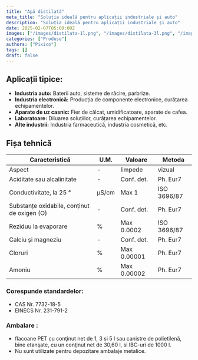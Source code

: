 ```yaml
---
title: "Apă distilată"
meta_title: "Soluția ideală pentru aplicații industriale și auto"
description: "Soluția ideală pentru aplicații industriale și auto"
date: 2025-02-07T05:00:00Z
images: ["/images/distilata-1l.png", "/images/distilata-3l.png", "/images/distilata-5l.png"]
categories: ["Produse"]
authors: ["Pixico"]
tags: []
draft: false
---
```


<!-- Apa noastră distilată este obținută printr-un proces de distilare riguros, fiind eliminate toate impuritățile, mineralele și microorganismele. Acest lucru o face ideală pentru o gamă largă de aplicații, unde puritatea apei este esențială.

## Caracteristicile și beneficiile apei noastre distilate:

- **Puritate maximă:** 0% conținut de minerale, săruri și alte impurități.
- **Calitate constantă:** Procese de distilare monitorizate atent pentru a asigura un nivel de puritate constant.
- **Versatilitate:** Potrivită pentru diverse aplicații, de la industria auto și electronică, până la aparate de uz casnic și laboratoare.
- **Disponibilitate:** Livrare rapidă și flexibilă, adaptată nevoilor dumneavoastră.
- **Expertiză:** Consultanță tehnică specializată pentru a vă ajuta să alegeți soluția potrivită. -->

## Aplicații tipice:

- **Industria auto:** Baterii auto, sisteme de răcire, parbrize.
- **Industria electronică:** Producția de componente electronice, curățarea echipamentelor.
- **Aparate de uz casnic:** Fier de călcat, umidificatoare, aparate de cafea.
- **Laboratoare:** Diluarea soluțiilor, curățarea echipamentelor.
- **Alte industrii:** Industria farmaceutică, industria cosmetică, etc.

<!-- ## De ce să alegeți apa noastră distilată?

- **Calitate superioară:** Respectăm cele mai înalte standarde de calitate pentru a vă oferi un produs de încredere.
- **Preț competitiv:** Oferim prețuri competitive și soluții personalizate pentru a se potrivi bugetului dumneavoastră.
- **Servicii excelente:** Echipa noastră dedicată este întotdeauna pregătită să vă ofere suport tehnic și consultanță.

[Contactați-ne][contact] astăzi pentru o ofertă personalizată!

[contact]: /contact 

Suntem dornici să colaborăm cu dumneavoastră și să vă oferim soluția perfectă pentru nevoile dumneavoastră de apă distilată. -->

## Fișa tehnică

| Caracteristică                              | U.M.   | Valoare     | Metoda   |
| ------------------------------------------- | ------ | ----------- | -------- |
| Aspect                                      | -      | limpede     | vizual   |
| Aciditate sau alcalinitate                  | -      | Conf. det.  | Ph. Eur7 |
| Conductivitate, la 25 °                     | µS/cm  | Max 1       | ISO 3696/87 |
| Substanțe oxidabile, conținut de oxigen (O) | -      | Conf. det.  | Ph. Eur7 |
| Reziduu la evaporare                        | %      | Max 0.0002  | ISO 3696/87 |
| Calciu și magneziu                          | -      | Conf. det.  | Ph. Eur7 |
| Cloruri                                     | %      | Max 0.00001 | Ph. Eur7 |
| Amoniu                                      | %      | Max 0.00002 | Ph. Eur7 |

### Corespunde standardelor:
- CAS Nr. 7732-18-5
- EINECS Nr. 231-791-2

### Ambalare : 
 - flacoane PET cu conţinut net de 1, 3 si 5 l sau canistre de polietilenă, bine etanşate, cu un conţinut net de 30,60 l, si IBC-uri de 1000 l. 
 - Nu sunt utilizate pentru depozitare ambalaje metalice.